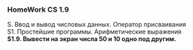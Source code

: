### HomeWork CS 1.9  
S. Ввод и вывод числовых данных. Оператор присваивания  
S1. Простейшие программы. Арифметические выражения  
**S1.9. Вывести на экран числа 50 и 10 одно под другим.**
